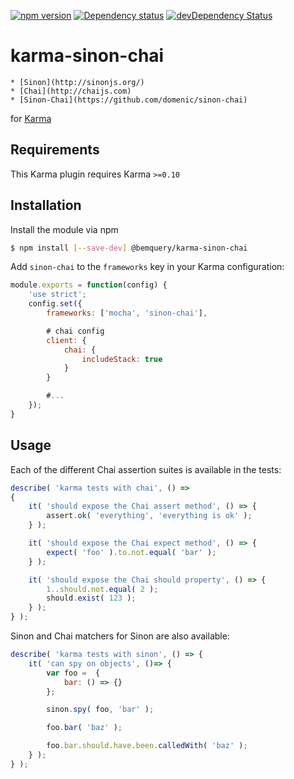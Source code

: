 [![npm version](https://badge.fury.io/js/@bemquery/karma-sinon-chai.png)](http://badge.fury.io/js/@bemquery/karma-sinon-chai) [![Dependency status](https://david-dm.org/BEMQuery/karma-sinon-chai.png)](https://david-dm.org/BEMQuery/karma-sinon-chai) [![devDependency Status](https://david-dm.org/BEMQuery/karma-sinon-chai/dev-status.png)](https://david-dm.org/BEMQuery/karma-sinon-chai?type=dev)

karma-sinon-chai
================

	* [Sinon](http://sinonjs.org/)
	* [Chai](http://chaijs.com)
	* [Sinon-Chai](https://github.com/domenic/sinon-chai)

for [Karma](http://karma-runner.github.io)

Requirements
------------

This Karma plugin requires Karma `>=0.10`

Installation
------------

Install the module via npm

```sh
$ npm install [--save-dev] @bemquery/karma-sinon-chai
```

Add `sinon-chai` to the `frameworks` key in your Karma configuration:

```js
module.exports = function(config) {
	'use strict';
	config.set({
		frameworks: ['mocha', 'sinon-chai'],

		# chai config
		client: {
			chai: {
				includeStack: true
			}
		}

		#...
	});
}
```

Usage
-----

Each of the different Chai assertion suites is available in the tests:

```javascript
describe( 'karma tests with chai', () =>
{
	it( 'should expose the Chai assert method', () => {
		assert.ok( 'everything', 'everything is ok' );
	} );

	it( 'should expose the Chai expect method', () => {
		expect( 'foo' ).to.not.equal( 'bar' );
	} );

	it( 'should expose the Chai should property', () => {
		1..should.not.equal( 2 );
		should.exist( 123 );
	} );
} );
```

Sinon and Chai matchers for Sinon are also available:

```javascript
describe( 'karma tests with sinon', () => {
	it( 'can spy on objects', ()=> {
		var foo =  {
			bar: () => {}
		};

		sinon.spy( foo, 'bar' );

		foo.bar( 'baz' );

		foo.bar.should.have.been.calledWith( 'baz' );
	} );
} );
```
